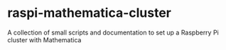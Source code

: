 # raspi-mathematica-cluster
A collection of small scripts and documentation to set up a Raspberry Pi cluster with Mathematica
